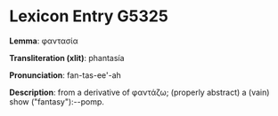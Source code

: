 # Lexicon Entry G5325

**Lemma**: φαντασία

**Transliteration (xlit)**: phantasía

**Pronunciation**: fan-tas-ee'-ah

**Description**:
from a derivative of φαντάζω; (properly abstract) a (vain) show ("fantasy"):--pomp.
